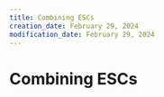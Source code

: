 ```yaml
---
title: Combining ESCs
creation_date: February 29, 2024
modification_date: February 29, 2024
---
```



# Combining ESCs
